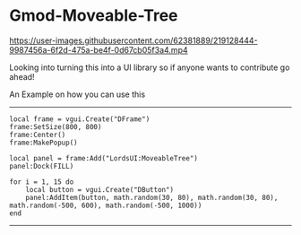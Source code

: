 # Gmod-Moveable-Tree

https://user-images.githubusercontent.com/62381889/219128444-9987456a-6f2d-475a-be4f-0d67cb05f3a4.mp4


Looking into turning this into a UI library so if anyone wants to contribute go ahead!


An Example on how you can use this

***
    local frame = vgui.Create("DFrame")
    frame:SetSize(800, 800)
    frame:Center()
    frame:MakePopup()

    local panel = frame:Add("LordsUI:MoveableTree")
    panel:Dock(FILL)

    for i = 1, 15 do
        local button = vgui.Create("DButton")
        panel:AddItem(button, math.random(30, 80), math.random(30, 80), math.random(-500, 600), math.random(-500, 1000)) 
    end
***
